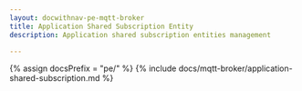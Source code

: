 ```yaml
---
layout: docwithnav-pe-mqtt-broker
title: Application Shared Subscription Entity
description: Application shared subscription entities management

---
```


{% assign docsPrefix = "pe/" %}
{% include docs/mqtt-broker/application-shared-subscription.md %}